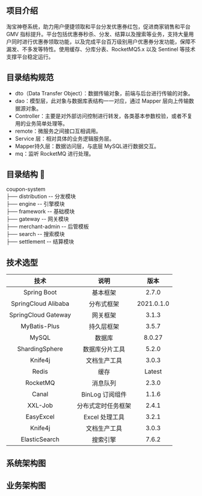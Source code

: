 ## 项目介绍
淘宝神卷系统，助力用户便捷领取和平台分发优惠券红包，促进商家销售和平台 GMV 指标提升。平台包括优惠券秒杀、分发、结算以及搜索等业务，支持大量用户同时进行优惠券领取功能，以及完成平台百万级别用户优惠券分发功能，保障不漏发、不多发等特性。使用缓存、分库分表、RocketMQ5.x 以及 Sentinel 等技术支撑平台稳定运行。

## 目录结构规范
 - dto（Data Transfer Object）：数据传输对象，前端与后台进行传输的对象。  
 - dao：模型层，此对象与数据库表结构一一对应，通过 Mapper 层向上传输数据源对象。
 - Controller：主要是对外部访问控制进行转发，各类基本参数校验，或者不复用的业务简单处理等。
 - remote：微服务之间接口互相调用。
 - Service 层：相对具体的业务逻辑服务层。
 - Mapper持久层：数据访问层，与底层 MySQL进行数据交互。
 - mq：监听 RocketMQ 进行处理。

## 目录结构 🚀
coupon-system  
├── distribution        -- 分发模块  
├── engine              -- 引擎模块  
├── framework           -- 基础模块  
├── gateway             -- 网关模块  
├── merchant-admin      -- 后管模板  
├── search              -- 搜索模块  
├── settlement          -- 结算模块  

## 技术选型
| 技术 | 说明 | 版本 | 
|:---:|:---:|:---:|
| Spring Boot | 基本框架 | 2.7.0 |
| SpringCloud Alibaba | 分布式框架 | 2021.0.1.0 |
| SpringCloud Gateway | 网关框架 | 3.1.3 |
| MyBatis-Plus | 持久层框架 | 3.5.7 |
| MySQL | 数据库 | 8.0.27 |
| ShardingSphere | 数据库分片工具 | 5.2.0 |
| Knife4j | 文档生产工具 | 3.0.3 |
| Redis | 缓存 | Latest |
| RocketMQ | 消息队列 | 2.3.0 |
| Canal | BinLog 订阅组件 | 1.1.6 |
| XXL-Job | 分布式定时任务框架 | 2.4.1 |
| EasyExcel | Excel 处理工具 | 3.2.1 |
| Knife4j | 文档生产工具 | 3.0.3 |
| ElasticSearch | 搜索引擎 | 7.6.2 |

## 系统架构图
## 业务架构图
